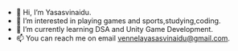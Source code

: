 - 👋 Hi, I’m Yasasvinaidu.
- 👀 I’m interested in playing games and sports,studying,coding.
- 🌱 I’m currently learning DSA and Unity Game Development.
- 📫 You can reach me on email vennelayasasvinaidu@gmail.com.

